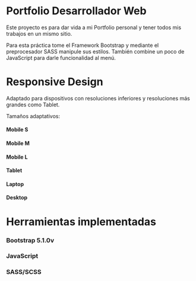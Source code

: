 # Portfolio Desarrollador Web 

  Este proyecto es para dar vida a mi Portfolio personal y tener todos mis trabajos en un mismo sitio. 

  Para esta práctica tome el Framework Bootstrap y mediante el preprocesador SASS manipule sus estilos. También combine un poco de JavaScript para darle funcionalidad al menú. 

  

# Responsive Design  

  Adaptado para dispositivos con resoluciones inferiores y resoluciones más grandes como Tablet. 

  Tamaños adaptativos: 

   #### Mobile S 

   #### Mobile M 

   #### Mobile L  

   #### Tablet 

   #### Laptop 

   #### Desktop 

   

# Herramientas implementadas 

  ### Bootstrap 5.1.0v 

  ### JavaScript 

  ### SASS/SCSS 
